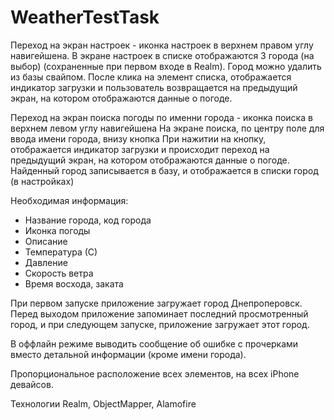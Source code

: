 # WeatherTestTask

Переход на экран настроек - иконка настроек в верхнем правом углу навигейшена.
В экране настроек в списке отображаются 3 города (на выбор) (сохраненные при первом входе в Realm).
Город можно удалить из базы свайпом.
После клика на элемент списка, отображается индикатор загрузки и пользователь возвращается на предыдущий экран, на котором отображаются  данные о погоде.

Переход на экран поиска погоды по именни города - иконка поиска в верхнем левом углу навигейшена
На экране поиска, по центру поле для ввода имени города, внизу кнопка
При нажитии на кнопку, отображается индикатор загрузки и происходит переход на предыдущий экран, на котором отображаются данные о погоде.
Найденный город записывается в базу, и отображается в списки город (в настройках)

Необходимая информация:
- Название города, код города
- Иконка погоды
- Описание
- Температура (С)
- Давление
- Скорость ветра
- Время восхода, заката

При первом запуске приложение загружает город Днепроперовск.
Перед выходом приложение запоминает последний просмотренный город, и при следующем запуске, приложение загружает этот город.

В оффлайн режиме выводить сообщение об ошибке с прочерками вместо детальной информации (кроме имени города).

Пропорциональное расположение всех элементов, на всех iPhone девайсов.

Технологии Realm, ObjectMapper, Alamofire
